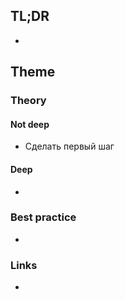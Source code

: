 ## TL;DR
- 

## Theme
### Theory
#### Not deep
- Сделать первый шаг

#### Deep
- 

### Best practice
- 

### Links
- []()